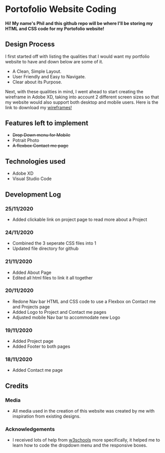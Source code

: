 # Portofolio Website Coding

#### Hi! My name's Phil and this github repo will be where I'll be storing my HTML and CSS code for my Portofolio website!

## Design Process 

I first started off with listing the qualities that I would want my portfolio website to have and down below are some of it.

* A Clean, Simple Layout.
* User Friendly and Easy to Navigate.
* Clear about its Purpose.

Next, with these qualities in mind, I went ahead to start creating the wireframe in Adobe XD, taking into account 2 different screen sizes so that my website would also support both desktop and mobile users. Here is the link to download my [wireframes!](https://drive.google.com/drive/folders/1oCgn3ezm6XsA9T6pV9cr2eVRY9IlXknG?usp=sharing)


## Features left to implement
* ~~Drop Down menu for Mobile~~
* Potrait Photo
* ~~A flexbox Contact me page~~

## Technologies used
* Adobe XD
* Visual Studio Code

## Development Log

### 25/11/2020

- Added clickable link on project page to read more about a Project

### 24/11/2020

- Combined the 3 seperate CSS files into 1
- Updated file directory for github

### 21/11/2020

- Added About Page
- Edited all html files to link it all together

### 20/11/2020

- Redone Nav bar HTML and CSS code to use a Flexbox on Contact me and Projects page
- Added Logo to Project and Contact me pages
- Adjusted mobile Nav bar to accommodate new Logo

### 19/11/2020

- Added Project page 
- Added Footer to both pages

### 18/11/2020

- Added Contact me page

## Credits

### Media

- All media used in the creation of this website was created by me with inspiration from existing designs.

### Acknowledgements

- I received lots of help from [w3schools](https://www.w3schools.com/) more specifically, it helped me to learn how to code the dropdown menu and the responsive boxes.
